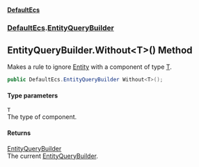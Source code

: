 #### [DefaultEcs](index.md 'index')
### [DefaultEcs](index.md#DefaultEcs 'DefaultEcs').[EntityQueryBuilder](EntityQueryBuilder.md 'DefaultEcs.EntityQueryBuilder')
## EntityQueryBuilder.Without&lt;T&gt;() Method
Makes a rule to ignore [Entity](Entity.md 'DefaultEcs.Entity') with a component of type [T](EntityQueryBuilder_Without_T_().md#DefaultEcs_EntityQueryBuilder_Without_T_()_T 'DefaultEcs.EntityQueryBuilder.Without&lt;T&gt;().T').  
```csharp
public DefaultEcs.EntityQueryBuilder Without<T>();
```
#### Type parameters
<a name='DefaultEcs_EntityQueryBuilder_Without_T_()_T'></a>
`T`  
The type of component.
  
#### Returns
[EntityQueryBuilder](EntityQueryBuilder.md 'DefaultEcs.EntityQueryBuilder')  
The current [EntityQueryBuilder](EntityQueryBuilder.md 'DefaultEcs.EntityQueryBuilder').
